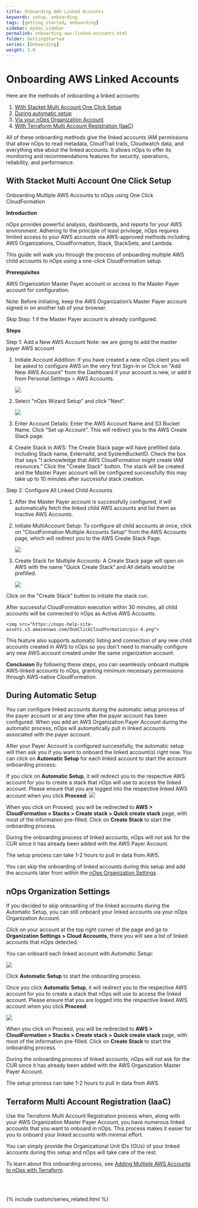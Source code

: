 ```yaml
---
title: Onboarding AWS Linked Accounts
keywords: setup, onboarding
tags: [getting_started, onboarding]
sidebar: mydoc_sidebar
permalink: onboarding-aws-linked-accounts.html
folder: GettingStarted
series: [Onboarding]
weight: 3.0
---
```


# Onboarding AWS Linked Accounts #

Here are the methods of onboarding a linked accounts:

1.  [With Stacket Multi Account One Click Setup](#With-Stacket-Multi-Account-One-Click-Setup)
2.  [During automatic setup](#during-automatic-setup)
3.  [Via your nOps Organization Account](#nops-organization-settings)
4.  [With Terraform Multi Account Registration (IaaC)](#terraform-multi-account-registration-iaac)


All of these onboarding methods give the linked accounts IAM permissions that allow nOps to read metadata, CloudTrail trails, Cloudwatch data, and everything else about the linked accounts. It allows nOps to offer its monitoring and recommendations features for security, operations, reliability, and performance.

## With Stacket Multi Account One Click Setup ##

Onboarding Multiple AWS Accounts to nOps using One Click CloudFormation

**Introduction**

nOps provides powerful analysis, dashboards, and reports for your AWS environment. Adhering to the principle of least privilege, nOps requires limited access to your AWS accounts via AWS-approved methods including AWS Organizations, CloudFormation, Stack, StackSets, and Lambda.

This guide will walk you through the process of onboarding multiple AWS child accounts to nOps using a one-click CloudFormation setup.

**Prerequisites**

AWS Organization Master Payer account or access to the Master Payer account for configuration.

Note: Before initiating, keep the AWS Organization’s Master Payer account signed in on another tab of your browser.
 
Skip Step: 1 if the Master Payer account is already configured.

**Steps**

Step 1: Add a New AWS Account
	Note: we are going to add the master payer AWS account 

1. Initiate Account Addition:
If you have created a new nOps client you will be asked to configure AWS on the very first Sign-in or Click on "Add New AWS Account" from the Dashboard if your account is new, or add it from Personal Settings > AWS Accounts.

    <img src="https://nops-help-site-assets.s3.amazonaws.com/OneClickCloudformation/pic-1.png">


2. Select "nOps Wizard Setup" and click "Next".

    <img src="https://nops-help-site-assets.s3.amazonaws.com/OneClickCloudformation/add+new+account.png">

3. Enter Account Details:
Enter the AWS Account Name and S3 Bucket Name.
Click "Set up Account". This will redirect you to the AWS Create Stack page.


4. Create Stack in AWS:
The Create Stack page will have prefilled data including Stack name, ExternalId, and SystemBucketID.
Check the box that says "I acknowledge that AWS CloudFormation might create IAM resources."
Click the "Create Stack" button.
The stack will be created and the Master Payer account will be configured successfully this may take up to 10 minutes after successful stack creation.

 Step 2: Configure All Linked Child Accounts 

1.  After the Master Payer account is successfully configured, it will automatically fetch the linked child AWS accounts and list them as Inactive AWS Accounts.

2. Initiate MultiAccount Setup:
To configure all child accounts at once, click on "CloudFormation Multiple Accounts Setup" from the AWS Accounts page, which will redirect you to the AWS Create Stack Page.

    <img src="https://nops-help-site-assets.s3.amazonaws.com/OneClickCloudformation/pic-4.png">

3. Create Stack for Multiple Accounts:
A Create Stack page will open on AWS with the name "Quick Create Stack".and All details would be prefilled.


    <img src="https://nops-help-site-assets.s3.amazonaws.com/OneClickCloudformation/pic-5.png">

Click on the "Create Stack" button to initiate the stack run.

After successful CloudFormation execution within 30 minutes, all child accounts will be connected to nOps as Active AWS Accounts.


    <img src="https://nops-help-site-assets.s3.amazonaws.com/OneClickCloudformation/pic-6.png">


This feature also supports automatic listing and connection of any new child accounts created in AWS to nOps so you don't need to manually configure any new AWS account created under the same organization account.

**Conclusion**
By following these steps, you can seamlessly onboard multiple AWS-linked accounts to nOps, granting minimum necessary permissions through AWS-native CloudFormation.


## During Automatic Setup ##

You can configure linked accounts during the automatic setup process of the payer account or at any time after the payer account has been configured. When you add an AWS Organization Payer Account during the automatic process, nOps will automatically pull in linked accounts associated with the payer account. 

After your Payer Account is configured successfully, the automatic setup will then ask you if you want to onboard the linked account(s) right now. You can click on **Automatic Setup** for each linked account to start the account onboarding process:

If you click on **Automatic Setup**, it will redirect you to the respective AWS account for you to create a stack that nOps will use to access the linked account. Please ensure that you are logged into the respective linked AWS account when you click **Proceed**:
![](https://nops-docs-img.s3.amazonaws.com/gettingstarted/gs-proceed.png)


When you click on Proceed, you will be redirected to **AWS > CloudFormation > Stacks > Create stack > Quick create stack** page, with most of the information pre-filled. Click on **Create Stack** to start the onboarding process.

During the onboarding process of linked accounts, nOps will not ask for the CUR since it has already been added with the AWS  Payer Account.

The setup process can take 1-2 hours to pull in data from AWS.

You can skip the onboarding of linked accounts during this setup and add the accounts later from within the [nOps Organization Settings](#nops-organization-settings) .

## nOps Organization Settings ##

If you decided to skip onboarding of the linked accounts during the Automatic Setup, you can still onboard your linked accounts via your nOps Organization Account.

Click on your account at the top right corner of the page and go to **Organization Settings > Cloud Accounts,** there you will see a list of linked accounts that nOps detected.

You can onboard each linked account with _Automatic Setup_:

![](https://nops-help-site-assets.s3.amazonaws.com/OneClickCloudformation/orgSetting.png)

Click **Automatic Setup** to start the onboarding process.

Once you click **Automatic Setup**, it will redirect you to the respective AWS account for you to create a stack that nOps will use to access the linked account. Please ensure that you are logged into the respective linked AWS account when you click **Proceed**:

![](https://nops-docs-img.s3.amazonaws.com/gettingstarted/gs-proceed.png)

When you click on Proceed, you will be redirected to **AWS > CloudFormation > Stacks > Create stack > Quick create stack** page, with most of the information pre-filled. Click on **Create Stack** to start the onboarding process.


During the onboarding process of linked accounts, nOps will not ask for the CUR since it has already been added with the AWS Organization Master Payer Account.

The setup process can take 1-2 hours to pull in data from AWS.

## Terraform Multi Account Registration (IaaC) ##

Use the Terraform Multi Account Registration process when, along with your AWS Organization Master Payer Account, you have numerous linked accounts that you want to onboard in nOps. This process makes it easier for you to onboard your linked accounts with minimal effort.

You can simply provide the Organizational Unit IDs (OUs) of your linked accounts during this setup and nOps will take care of the rest.

To learn about this onboarding process, see [Adding Multiple AWS Accounts to nOps with Terraform](onboarding-aws-with-terraform.html).


<br/><br/>

{% include custom/series_related.html %}